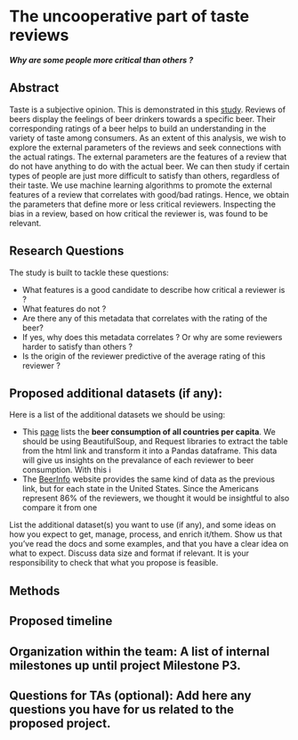 # The uncooperative part of taste reviews  
___Why are some people more critical than others ?___

## Abstract
Taste is a subjective opinion. This is demonstrated in this [study](http://i.stanford.edu/~julian/pdfs/icdm2012.pdf). Reviews of beers display the feelings of beer drinkers towards a specific beer. Their corresponding ratings of a beer helps to build an understanding in the variety of taste among consumers. As an extent of this analysis, we wish to explore the external parameters of the reviews and seek connections with the actual ratings. The external parameters are the features of a review that do not have anything to do with the actual beer. We can then study if 
certain types of people are just more difficult to satisfy than others, regardless of their taste. We use machine learning algorithms to promote the external features of a review that correlates with good/bad ratings. Hence, we obtain the parameters that define more or less critical reviewers. Inspecting the bias in a review, based on how critical the reviewer is, was found to be relevant.



## Research Questions
The study is built to tackle these questions:
  * What features is a good candidate to describe how critical a reviewer is ?
  * What features do not ? 
  * Are there any of this metadata that correlates with the rating of the beer? 
  * If yes, why does this metadata correlates ? Or why are some reviewers harder to satisfy than others ?
  * Is the origin of the reviewer predictive of the average rating of this reviewer ?


## Proposed additional datasets (if any):
Here is a list of the additional datasets we should be using:
  * This [page](https://en.wikipedia.org/wiki/List_of_countries_by_beer_consumption_per_capita) lists the __beer consumption of all countries per capita__. We should be using BeautifulSoup, and Request libraries to extract the table from the html link and transform it into a Pandas dataframe. This data will give us insights on the prevalance of each reviewer to beer consumption. With this i
  * The [BeerInfo](https://beerinfo.com/beer-consumption-by-state-per-capita/) website provides the same kind of data as the previous link, but for each state in the United States. Since the Americans represent 86% of the reviewers, we thought it would be insightful to also compare it from one 

List the additional dataset(s) you want to use (if any), and some ideas on how you expect to get, manage, process, and enrich it/them. Show us that you’ve read the docs and some examples, and that you have a clear idea on what to expect. Discuss data size and format if relevant. It is your responsibility to check that what you propose is feasible.



## Methods


## Proposed timeline


## Organization within the team: A list of internal milestones up until project Milestone P3.


## Questions for TAs (optional): Add here any questions you have for us related to the proposed project.

